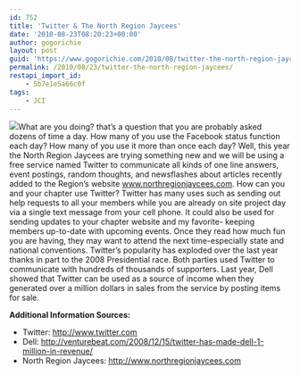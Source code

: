 ```yaml
---
id: 752
title: 'Twitter & The North Region Jaycees'
date: '2010-08-23T08:20:23+00:00'
author: gogorichie
layout: post
guid: 'https://www.gogorichie.com/2010/08/twitter-the-north-region-jaycees/'
permalink: /2010/08/23/twitter-the-north-region-jaycees/
restapi_import_id:
    - 5b7e1e5a66c0f
tags:
    - JCI
---
```


![](https:///docs.google.com/File?id=df7fzjds_13d2mj9vcr_b)What are you doing? that’s a question that you are probably asked dozens of time a day. How many of you use the Facebook status function each day? How many of you use it more than once each day? Well, this year the North Region Jaycees are trying something new and we will be using a free service named Twitter to communicate all kinds of one line answers, event postings, random thoughts, and newsflashes about articles recently added to the Region’s website [<u>www.northregionjaycees.com</u>](http://www.northregionjaycees.com/). How can you and your chapter use Twitter? Twitter has many uses such as sending out help requests to all your members while you are already on site project day via a single text message from your cell phone. It could also be used for sending updates to your chapter website and my favorite- keeping members up-to-date with upcoming events. Once they read how much fun you are having, they may want to attend the next time-especially state and national conventions. Twitter’s popularity has exploded over the last year thanks in part to the 2008 Presidential race. Both parties used Twitter to communicate with hundreds of thousands of supporters. Last year, Dell showed that Twitter can be used as a source of income when they generated over a million dollars in sales from the service by posting items for sale.

**Additional Information Sources:**

- Twitter: [<u><http://www.twitter.com></u>](http://www.twitter.com)
- Dell: [<u>http://venturebeat.com/2008/12/15/twitter-has-made-dell-1-million-in-revenue/</u>](http://venturebeat.com/2008/12/15/twitter-has-made-dell-1-million-in-revenue/)
- North Region Jaycees: [<u>http://www.northregionjaycees.com</u>](http://www.northregionjaycees.com)